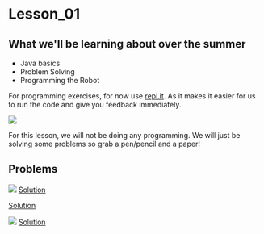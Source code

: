 # Lesson_01
## What we'll be learning about over the summer ##
* Java basics
* Problem Solving
* Programming the Robot

For programming exercises, for now use [repl.it](repl.it). As it makes it easier for us to run the code and give you feedback immediately.

![](https://media.giphy.com/media/j4l5B2b4L0YS0tVrnn/giphy.gif)

For this lesson, we will not be doing any programming. We will just be solving some problems so grab a pen/pencil and a paper!

## Problems ##

![](https://i.imgur.com/FinvFmK.png)
[Solution](https://imgur.com/a9y0l2k)


[](https://imgur.com/s3I1MYC)
[Solution](https://imgur.com/KX1mpdt)


![](https://imgur.com/B4DD2G6)
[Solution](https://imgur.com/nE1KKos)
